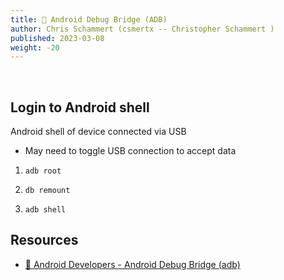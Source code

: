 ```yaml
---
title: 📱 Android Debug Bridge (ADB)
author: Chris Schammert (csmertx -- Christopher Schammert )
published: 2023-03-08
weight: -20
---
```


<!-- The content of this website was written by Christopher Schammert aka Chris Schammert -->

<br />

## Login to Android shell

Android shell of device connected via USB

- May need to toggle USB connection to accept data

1. ```adb root```

2. ```db remount```

3. ```adb shell```

## Resources

- [🔗 Android Developers - Android Debug Bridge (adb)](https://developer.android.com/studio/command-line/adb)
